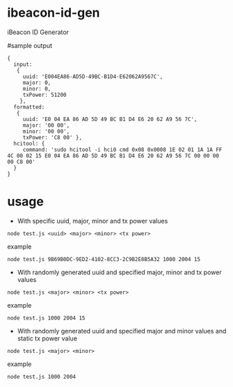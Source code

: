 # ibeacon-id-gen
iBeacon ID Generator

#sample output
```
{ 
  input: 
   { 
     uuid: 'E004EA86-AD5D-49BC-B1D4-E62062A9567C',
     major: 0,
     minor: 0,
     txPower: 51200 
    },
  formatted: 
   { 
     uuid: 'E0 04 EA 86 AD 5D 49 BC B1 D4 E6 20 62 A9 56 7C',
     major: '00 00',
     minor: '00 00',
     txPower: 'C8 00' },
  hcitool: { 
     command: 'sudo hcitool -i hci0 cmd 0x08 0x0008 1E 02 01 1A 1A FF 4C 00 02 15 E0 04 EA 86 AD 5D 49 BC B1 D4 E6 20 62 A9 56 7C 00 00 00 00 C8 00' 
  } 
}
  ```


# usage
- With specific uuid, major, minor and tx power values
```
node test.js <uuid> <major> <minor> <tx power>
```
example 
```
node test.js 9B69B0DC-9ED2-4102-8CC3-2C9B2E8B5A32 1000 2004 15
```
- With randomly generated uuid and specified major, minor and tx power values
```
node test.js <major> <minor> <tx power>
```
example 
```
node test.js 1000 2004 15
```
- With randomly generated uuid and specified major and minor values and static tx power value
```
node test.js <major> <minor>
```
example 
```
node test.js 1000 2004
```
